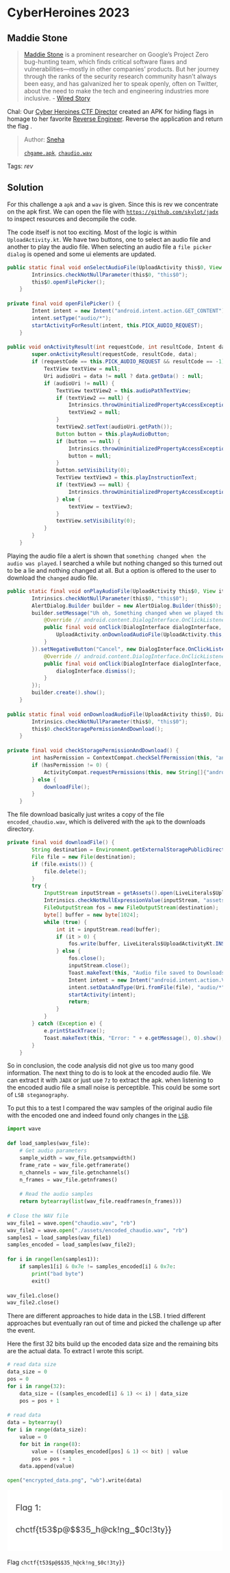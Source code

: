 # CyberHeroines 2023

## Maddie Stone

> [Maddie Stone](https://www.wired.com/story/maddie-stone-project-zero-reverse-engineering/) is a prominent researcher on Google’s Project Zero bug-hunting team, which finds critical software flaws and vulnerabilities—mostly in other companies’ products. But her journey through the ranks of the security research community hasn’t always been easy, and has galvanized her to speak openly, often on Twitter, about the need to make the tech and engineering industries more inclusive. - [Wired Story](https://www.wired.com/story/maddie-stone-project-zero-reverse-engineering/)

Chal: Our [Cyber Heroines CTF Director](https://www.fit.edu/faculty-profiles/s/sudhakaran-sneha/) created an APK for hiding flags in homage to her favorite [Reverse Engineer](https://www.youtube.com/watch?v=U6qTcpCfuFc). Reverse the application and return the flag .
>
>  Author: [Sneha](https://www.snehasudhakaran.com/)
>
> [`chgame.apk`](chgame.apk), [`chaudio.wav`](chaudio.wav)

Tags: _rev_

## Solution
For this challenge a `apk` and a `wav` is given. Since this is rev we concentrate on the apk first. We can open the file with [`https://github.com/skylot/jadx`](JADX) to inspect resources and decompile the code.

The code itself is not too exciting. Most of the logic is within `UploadActivity.kt`. We have two buttons, one to select an audio file and another to play the audio file. When selecting an audio file a `file picker dialog` is opened and some ui elements are updated.

```java
public static final void onSelectAudioFile(UploadActivity this$0, View it) {
        Intrinsics.checkNotNullParameter(this$0, "this$0");
        this$0.openFilePicker();
    }

private final void openFilePicker() {
        Intent intent = new Intent("android.intent.action.GET_CONTENT");
        intent.setType("audio/*");
        startActivityForResult(intent, this.PICK_AUDIO_REQUEST);
    }

public void onActivityResult(int requestCode, int resultCode, Intent data) {
        super.onActivityResult(requestCode, resultCode, data);
        if (requestCode == this.PICK_AUDIO_REQUEST && resultCode == -1) {
            TextView textView = null;
            Uri audioUri = data != null ? data.getData() : null;
            if (audioUri != null) {
                TextView textView2 = this.audioPathTextView;
                if (textView2 == null) {
                    Intrinsics.throwUninitializedPropertyAccessException("audioPathTextView");
                    textView2 = null;
                }
                textView2.setText(audioUri.getPath());
                Button button = this.playAudioButton;
                if (button == null) {
                    Intrinsics.throwUninitializedPropertyAccessException("playAudioButton");
                    button = null;
                }
                button.setVisibility(0);
                TextView textView3 = this.playInstructionText;
                if (textView3 == null) {
                    Intrinsics.throwUninitializedPropertyAccessException("playInstructionText");
                } else {
                    textView = textView3;
                }
                textView.setVisibility(0);
            }
        }
    }
```

Playing the audio file a alert is shown that `something changed when the audio was played`. I searched a while but nothing changed so this turned out to be a lie and nothing changed at all. But a option is offered to the user to download the `changed` audio file.

```java
public static final void onPlayAudioFile(UploadActivity this$0, View it) {
        Intrinsics.checkNotNullParameter(this$0, "this$0");
        AlertDialog.Builder builder = new AlertDialog.Builder(this$0);
        builder.setMessage("Uh oh, Something changed when we played that audio. Let's give you that audio file back now").setPositiveButton("Download", new DialogInterface.OnClickListener() { // from class: com.example.embeddedgame.UploadActivity$$ExternalSyntheticLambda0
            @Override // android.content.DialogInterface.OnClickListener
            public final void onClick(DialogInterface dialogInterface, int i) {
                UploadActivity.onDownloadAudioFile(UploadActivity.this, dialogInterface, i);
            }
        }).setNegativeButton("Cancel", new DialogInterface.OnClickListener() { // from class: com.example.embeddedgame.UploadActivity$$ExternalSyntheticLambda1
            @Override // android.content.DialogInterface.OnClickListener
            public final void onClick(DialogInterface dialogInterface, int i) {
                dialogInterface.dismiss();
            }
        });
        builder.create().show();
    }

public static final void onDownloadAudioFile(UploadActivity this$0, DialogInterface dialogInterface, int i) {
        Intrinsics.checkNotNullParameter(this$0, "this$0");
        this$0.checkStoragePermissionAndDownload();
    }

private final void checkStoragePermissionAndDownload() {
        int hasPermission = ContextCompat.checkSelfPermission(this, "android.permission.WRITE_EXTERNAL_STORAGE");
        if (hasPermission != 0) {
            ActivityCompat.requestPermissions(this, new String[]{"android.permission.WRITE_EXTERNAL_STORAGE"}, 100);
        } else {
            downloadFile();
        }
    }
```

The file download basically just writes a copy of the file `encoded_chaudio.wav`, which is delivered with the `apk` to the downloads directory.

```java
private final void downloadFile() {
        String destination = Environment.getExternalStoragePublicDirectory(Environment.DIRECTORY_DOWNLOADS).toString() + "encoded_chaudio.wav";
        File file = new File(destination);
        if (file.exists()) {
            file.delete();
        }
        try {
            InputStream inputStream = getAssets().open(LiveLiterals$UploadActivityKt.INSTANCE.m85x7edd2ff());
            Intrinsics.checkNotNullExpressionValue(inputStream, "assets.open(\"encoded_chaudio.wav\")");
            FileOutputStream fos = new FileOutputStream(destination);
            byte[] buffer = new byte[1024];
            while (true) {
                int it = inputStream.read(buffer);
                if (it > 0) {
                    fos.write(buffer, LiveLiterals$UploadActivityKt.INSTANCE.m87xdeeff43b(), it);
                } else {
                    fos.close();
                    inputStream.close();
                    Toast.makeText(this, "Audio file saved to Downloads", 0).show();
                    Intent intent = new Intent("android.intent.action.VIEW");
                    intent.setDataAndType(Uri.fromFile(file), "audio/*");
                    startActivity(intent);
                    return;
                }
            }
        } catch (Exception e) {
            e.printStackTrace();
            Toast.makeText(this, "Error: " + e.getMessage(), 0).show();
        }
    }
```

So in conclusion, the code analysis did not give us too many good information. The next thing to do is to look at the encoded audio file. We can extract it with `JADX` or just use `7z` to extract the apk. when listening to the encoded audio file a small noise is perceptible. This could be some sort of `LSB steganography`.

To put this to a test I compared the wav samples of the original audio file with the encoded one and indeed found only changes in the [`LSB`](https://en.wikipedia.org/wiki/Bit_numbering#LSb_0_bit_numbering).

```python
import wave

def load_samples(wav_file):
    # Get audio parameters
    sample_width = wav_file.getsampwidth()
    frame_rate = wav_file.getframerate()
    n_channels = wav_file.getnchannels()
    n_frames = wav_file.getnframes()

    # Read the audio samples
    return bytearray(list(wav_file.readframes(n_frames)))

# Close the WAV file
wav_file1 = wave.open("chaudio.wav", "rb")
wav_file2 = wave.open("./assets/encoded_chaudio.wav", "rb")
samples1 = load_samples(wav_file1)
samples_encoded = load_samples(wav_file2);

for i in range(len(samples1)):
    if samples1[i] & 0x7e != samples_encoded[i] & 0x7e:
        print("bad byte")
        exit()

wav_file1.close()
wav_file2.close()
```

There are different approaches to hide data in the LSB. I tried different approaches but eventually ran out of time and picked the challenge up after the event. 

Here the first 32 bits build up the encoded data size and the remaining bits are the actual data. To extract I wrote this script.

```python
# read data size
data_size = 0
pos = 0
for i in range(32):
    data_size = ((samples_encoded[i] & 1) << i) | data_size
    pos = pos + 1

# read data
data = bytearray()
for i in range(data_size):
    value = 0
    for bit in range(8):
        value = ((samples_encoded[pos] & 1) << bit) | value
        pos = pos + 1
    data.append(value)

open("encrypted_data.png", "wb").write(data)
```

![](encrypted_data.png)

Flag `chctf{t53$p@$$35_h@ck!ng_$0c!3ty}}`